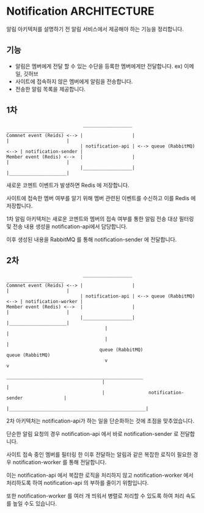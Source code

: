# Notification ARCHITECTURE

알림 아키텍처를 설명하기 전 알림 서비스에서 제공해야 하는 기능을 정리합니다.

## 기능

- 알림은 멤버에게 전달 할 수 있는 수단을 등록한 멤버에게만 전달합니다. ex) 이메일, 깃허브
- 사이트에 접속하지 않은 멤버에게 알림을 전송합니다.
- 전송한 알림 목록을 제공합니다.

## 1차

```
                            __________________                              _____________________
Commnet event (Reids) <--> |                  |                            |                     |
                           | notification-api | <--> queue (RabbitMQ) <--> | notification-sender |
Member event (Redis) <-->  |                  |                            |                     |
                           |__________________|                            |_____________________|
```

새로운 코멘트 이벤트가 발생하면 Redis 에 저장합니다.

사이트에 접속한 멤버 여부를 알기 위해 멤버 관련된 이벤트를 수신하고 이를 Redis 에 저장합니다.

1차 알림 아키텍처는 새로운 코멘트와 멤버의 접속 여부를 통한 알림 전송 대상 필터링 및 전송 내용 생성을 notification-api에서 담당합니다.

이후 생성된 내용을 RabbitMQ 를 통해 notification-sender 에 전달합니다.

## 2차

```
                            __________________                              _____________________
Commnet event (Reids) <--> |                  |                            |                     |
                           | notification-api | <--> queue (RabbitMQ) <--> | notification-worker |
Member event (Redis) <-->  |                  |                            |                     |
                           |__________________|                            |_____________________|
                                    |                                                |
                                    |                                                |
                                  queue (RabbitMQ)                                 queue (RabbitMQ)
                                    v                                                v
                                    __________________________________________________
                                   |                                                  |
                                   |                notification-sender               |
                                   |__________________________________________________|

```

2차 아키텍처는 notification-api가 하는 일을 단순화하는 것에 초점을 맞추었습니다.

단순한 알림 요청의 경우 notification-api 에서 바로 notification-sender 로 전달합니다.

사이트 접속 중인 멤버를 필터링 한 이후 전달하는 알림과 같은 복잡한 로직이 필요한 경우 notification-worker 를 통해 전달합니다.

이는 notification-api 에서 복잡한 로직을 처리하지 않고 notification-worker 에서 처리하도록 하여 notification-api 의 부하를 줄이기
위함입니다.

또한 notification-worker 를 여러 개 띄워서 병렬로 처리할 수 있도록 하여 처리 속도를 높일 수도 있습니다.
